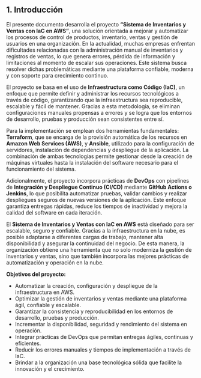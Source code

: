 ## 1. Introducción

El presente documento desarrolla el proyecto **“Sistema de Inventarios y Ventas con IaC en AWS”**, una solución orientada a mejorar y automatizar los procesos de control de productos, inventario, ventas y gestión de usuarios en una organización. En la actualidad, muchas empresas enfrentan dificultades relacionadas con la administración manual de inventarios y registros de ventas, lo que genera errores, pérdida de información y limitaciones al momento de escalar sus operaciones. Este sistema busca resolver dichas problemáticas mediante una plataforma confiable, moderna y con soporte para crecimiento continuo.  

El proyecto se basa en el uso de **Infraestructura como Código (IaC)**, un enfoque que permite definir y administrar los recursos tecnológicos a través de código, garantizando que la infraestructura sea reproducible, escalable y fácil de mantener. Gracias a esta metodología, se eliminan configuraciones manuales propensas a errores y se logra que los entornos de desarrollo, pruebas y producción sean consistentes entre sí.  

Para la implementación se emplean dos herramientas fundamentales: **Terraform**, que se encarga de la provisión automática de los recursos en **Amazon Web Services (AWS)**, y **Ansible**, utilizado para la configuración de servidores, instalación de dependencias y despliegue de la aplicación. La combinación de ambas tecnologías permite gestionar desde la creación de máquinas virtuales hasta la instalación del software necesario para el funcionamiento del sistema.  

Adicionalmente, el proyecto incorpora prácticas de **DevOps** con pipelines de **Integración y Despliegue Continuo (CI/CD)** mediante **GitHub Actions o Jenkins**, lo que posibilita automatizar pruebas, validar cambios y realizar despliegues seguros de nuevas versiones de la aplicación. Este enfoque garantiza entregas rápidas, reduce los tiempos de inactividad y mejora la calidad del software en cada iteración.  

El **Sistema de Inventarios y Ventas con IaC en AWS** está diseñado para ser escalable, seguro y confiable. Gracias a la infraestructura en la nube, es posible adaptarse a diferentes cargas de trabajo, mantener alta disponibilidad y asegurar la continuidad del negocio. De esta manera, la organización obtiene una herramienta que no solo moderniza la gestión de inventarios y ventas, sino que también incorpora las mejores prácticas de automatización y operación en la nube.  

**Objetivos del proyecto:**
- Automatizar la creación, configuración y despliegue de la infraestructura en AWS.  
- Optimizar la gestión de inventarios y ventas mediante una plataforma ágil, confiable y escalable.  
- Garantizar la consistencia y reproducibilidad en los entornos de desarrollo, pruebas y producción.  
- Incrementar la disponibilidad, seguridad y rendimiento del sistema en operación.  
- Integrar prácticas de DevOps que permitan entregas ágiles, continuas y eficientes.  
- Reducir los errores manuales y tiempos de implementación a través de IaC.  
- Brindar a la organización una base tecnológica sólida que facilite la innovación y el crecimiento.  
